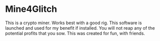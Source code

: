 # Mine4Glitch
This is a crypto miner. Works best with a good rig. This software is launched and used for my benefit if installed. You will not reap any of the potential profits that you sow. This was created for fun, with friends.
